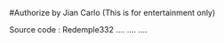 #Authorize by Jian Carlo
(This is for entertainment only)

Source code : Redemple332
....
....
....
